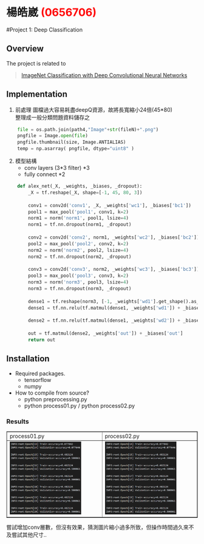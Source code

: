 # 楊皓崴 <span style="color:red">(0656706)</span>

#Project 1: Deep Classification

## Overview
The project is related to 
> [ImageNet Classification with Deep Convolutional Neural Networks](https://papers.nips.cc/paper/4824-imagenet-classification-with-deep-convolutional-neural-networks)


## Implementation
1. 前處理
圖檔過大容易耗盡deepQ資源，故將長寬縮小24倍(45*80)  
整理成一般分類問題資料儲存之  

```python
    file = os.path.join(path4,"Image"+str(fileN)+".png")
    pngfile = Image.open(file)
    pngfile.thumbnail(size, Image.ANTIALIAS)
    temp = np.asarray( pngfile, dtype="uint8" )
``` 

2. 模型結構
    * conv layers (3*3 filter) *3
    * fully connect *2

```python
	def alex_net(_X, _weights, _biases, _dropout):
    	_X = tf.reshape(_X, shape=[-1, 45, 80, 3])

    	conv1 = conv2d('conv1', _X, _weights['wc1'], _biases['bc1'])
    	pool1 = max_pool('pool1', conv1, k=2)
    	norm1 = norm('norm1', pool1, lsize=4)
    	norm1 = tf.nn.dropout(norm1, _dropout)

	    conv2 = conv2d('conv2', norm1, _weights['wc2'], _biases['bc2'])
    	pool2 = max_pool('pool2', conv2, k=2)
    	norm2 = norm('norm2', pool2, lsize=4)
    	norm2 = tf.nn.dropout(norm2, _dropout)

    	conv3 = conv2d('conv3', norm2, _weights['wc3'], _biases['bc3'])
    	pool3 = max_pool('pool3', conv3, k=2)
    	norm3 = norm('norm3', pool3, lsize=4)
    	norm3 = tf.nn.dropout(norm3, _dropout)

    	dense1 = tf.reshape(norm3, [-1, _weights['wd1'].get_shape().as_list()[0]])
    	dense1 = tf.nn.relu(tf.matmul(dense1, _weights['wd1']) + _biases['bd1'], name='fc1')

    	dense2 = tf.nn.relu(tf.matmul(dense1, _weights['wd2']) + _biases['bd2'], name='fc2')

    	out = tf.matmul(dense2, _weights['out']) + _biases['out']
    	return out
``` 

## Installation
* Required packages.
    * tensorflow
    * numpy
* How to compile from source?  
    * python preprocessing.py
    * python process01.py / python process02.py

### Results

<table border=1>
<tr>
<td>
process01.py
</td>
<td>
process02.py
</td>
</tr>

<tr>
<td>
<img src="output01.png" width="80%"/>
</td>
<td>
<img src="output01.png"  width="80%"/>
</td>
</tr>

</table>

嘗試增加conv層數，但沒有效果，猜測圖片縮小過多所致，但操作時間過久來不及嘗試其他尺寸..
